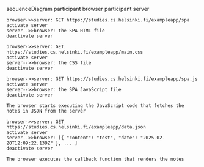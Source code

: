 sequenceDiagram
    participant browser
    participant server
    
    browser->>server: GET https://studies.cs.helsinki.fi/exampleapp/spa
    activate server
    server-->>browser: the SPA HTML file
    deactivate server

    browser->>server: GET https://studies.cs.helsinki.fi/exampleapp/main.css
    activate server
    server-->>browser: the CSS file
    deactivate server
    
    browser->>server: GET https://studies.cs.helsinki.fi/exampleapp/spa.js
    activate server
    server-->>browser: the SPA JavaScript file
    deactivate server
    
    The browser starts executing the JavaScript code that fetches the notes in JSON from the server
    
    browser->>server: GET https://studies.cs.helsinki.fi/exampleapp/data.json
    activate server
    server-->>browser: [{ "content": "test", "date": "2025-02-20T12:09:22.139Z" }, ... ]
    deactivate server    

    The browser executes the callback function that renders the notes